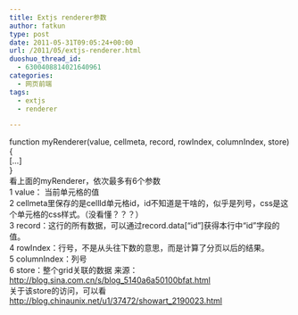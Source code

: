 ```yaml
---
title: Extjs renderer参数
author: fatkun
type: post
date: 2011-05-31T09:05:24+00:00
url: /2011/05/extjs-renderer.html
duoshuo_thread_id:
  - 6300408814021640961
categories:
  - 网页前端
tags:
  - extjs
  - renderer

---
```

function myRenderer(value, cellmeta, record, rowIndex, columnIndex, store) {  
[&#8230;]  
}  
看上面的myRenderer，依次最多有6个参数  
1 value： 当前单元格的值  
2 cellmeta里保存的是cellId单元格id，id不知道是干啥的，似乎是列号，css是这个单元格的css样式。（没看懂？？？）  
3 record：这行的所有数据，可以通过record.data[&#8220;id&#8221;]获得本行中“id”字段的值。  
4 rowIndex：行号，不是从头往下数的意思，而是计算了分页以后的结果。  
5 columnIndex：列号  
6 store：整个grid关联的数据
来源：<http://blog.sina.com.cn/s/blog_5140a6a50100bfat.html>  
关于该store的访问，可以看<http://blog.chinaunix.net/u1/37472/showart_2190023.html>